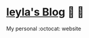 [leyla's Blog](http://leylakapi.github.io/) :tada: :dash:
===================

My personal :octocat: website
